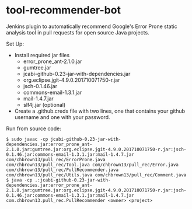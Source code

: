 # tool-recommender-bot
Jenkins plugin to automatically recommend Google's Error Prone static analysis tool in pull requests for open source Java projects.

Set Up:
* Install required jar files 
	* error_prone_ant-2.1.0.jar 
	* gumtree.jar 
	* jcabi-github-0.23-jar-with-dependencies.jar
	* org.eclipse.jgit-4.9.0.201710071750-r.jar
	* jsch-0.1.46.jar
	* commons-email-1.3.1.jar
	* mail-1.4.7.jar
	* slf4j.jar (optional)
* Create a .github.creds file with two lines, one that contains your github username and one with your password.


Run from source code:
```
$ sudo javac -cp jcabi-github-0.23-jar-with-dependencies.jar:error_prone_ant-2.1.0.jar:gumtree.jar:org.eclipse.jgit-4.9.0.201710071750-r.jar:jsch-0.1.46.jar:commons-email-1.3.1.jar:mail-1.4.7.jar com/chbrown13/pull_rec/ErrorProne.java com/chbrown13/pull_rec/Tool.java com/chbrown13/pull_rec/Error.java com/chbrown13/pull_rec/PullRecommender.java com/chbrown13/pull_rec/Utils.java com/chbrown13/pull_rec/Comment.java
$ java -cp .:jcabi-github-0.23-jar-with-dependencies.jar:error_prone_ant-2.1.0.jar:gumtree.jar:org.eclipse.jgit-4.9.0.201710071750-r.jar:jsch-0.1.46.jar:commons-email-1.3.1.jar:mail-1.4.7.jar com.chbrown13.pull_rec.PullRecommender <owner> <project>
```
